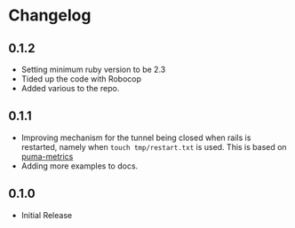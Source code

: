 # Changelog

## 0.1.2

  * Setting minimum ruby version to be 2.3
  * Tided up the code with Robocop
  * Added various to the repo.

## 0.1.1

  * Improving mechanism for the tunnel being closed when rails is restarted, namely when `touch tmp/restart.txt` is used. This is based on [puma-metrics](https://github.com/harmjanblok/puma-metrics/blob/master/lib/puma/plugin/metrics.rb)
  * Adding more examples to docs.

## 0.1.0

  * Initial Release
